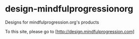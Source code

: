 # design-mindfulprogressionorg
Designs for mindfulprogression.org's products

To this site, please go to [http://design.mindfulprogression.com]


